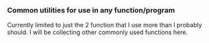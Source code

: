 ### Common utilities for use in any function/program

Currently limited to just the 2 function that I use more than I probably should.
I will be collecting other commonly used functions here.
